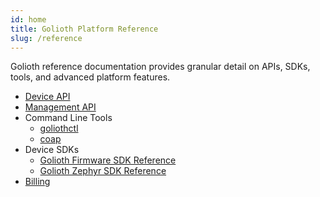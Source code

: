 ```yaml
---
id: home
title: Golioth Platform Reference
slug: /reference
---
```


Golioth reference documentation provides granular detail on APIs, SDKs, tools,
and advanced platform features.

- [Device API](/reference/device-api)
- [Management API](/reference/management-api)
- Command Line Tools
  - [goliothctl](/reference/command-line-tools/goliothctl/goliothctl/)
  - [coap](/reference/command-line-tools/coap/coap/)
- Device SDKs
  - [Golioth Firmware SDK Reference](/reference/device-sdks/golioth-firmware-sdk)
  - [Golioth Zephyr SDK Reference](/reference/device-sdks/golioth-zephyr-sdk)
- [Billing](/reference/billing)
